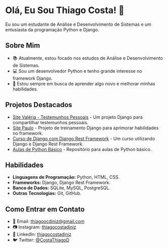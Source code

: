 # Olá, Eu Sou Thiago Costa! 👋

Eu sou um estudante de Análise e Desenvolvimento de Sistemas e um entusiasta da programação Python e Django.

## Sobre Mim
- 📚 Atualmente, estou focado nos estudos de Análise e Desenvolvimento de Sistemas.
- 💻 Sou um desenvolvedor Python e tenho grande interesse no framework Django.
- 🌱 Estou sempre em busca de aprender algo novo e melhorar minhas habilidades.

## Projetos Destacados
- [Site Valéria - Testemunhos Pessoais](https://github.com/ThiagoCostaD/SiteValeria) - Um projeto Django para compartilhar testemunhos pessoais.
- [Site Paulo](https://github.com/ThiagoCostaD/SitePaulo) - Projeto de treinamento Django para aprimorar habilidades no framework.
- [Curso de Django com Django Rest Framework](https://github.com/ThiagoCostaD/CursoDeDjango) - Um curso utilizando Django e Django Rest Framework.
- [Aulas de Python Básico](https://github.com/ThiagoCostaD/Aulas_Python) - Repositório para aulas de Python básico.

## Habilidades
- **Linguagens de Programação:** Python, HTML, CSS.
- **Frameworks:** Django, Django Rest Framework.
- **Banco de Dados:** SQLite, MySQL, PostgreSQL.
- **Outras Tecnologias:** Git, GitHub.

## Como Entrar em Contato
- 📧 Email: thiagoocdiniz@gmail.com
- 📷 Instagram: [thiagocostadiniz](https://www.instagram.com/thiagocostadiniz/)
- 💼 LinkedIn: [thiagocostadiniz](https://www.linkedin.com/in/thiagocostadiniz/)
- 🐦 Twitter: [@CostaThiagoD](https://twitter.com/CostaThiagoD)
